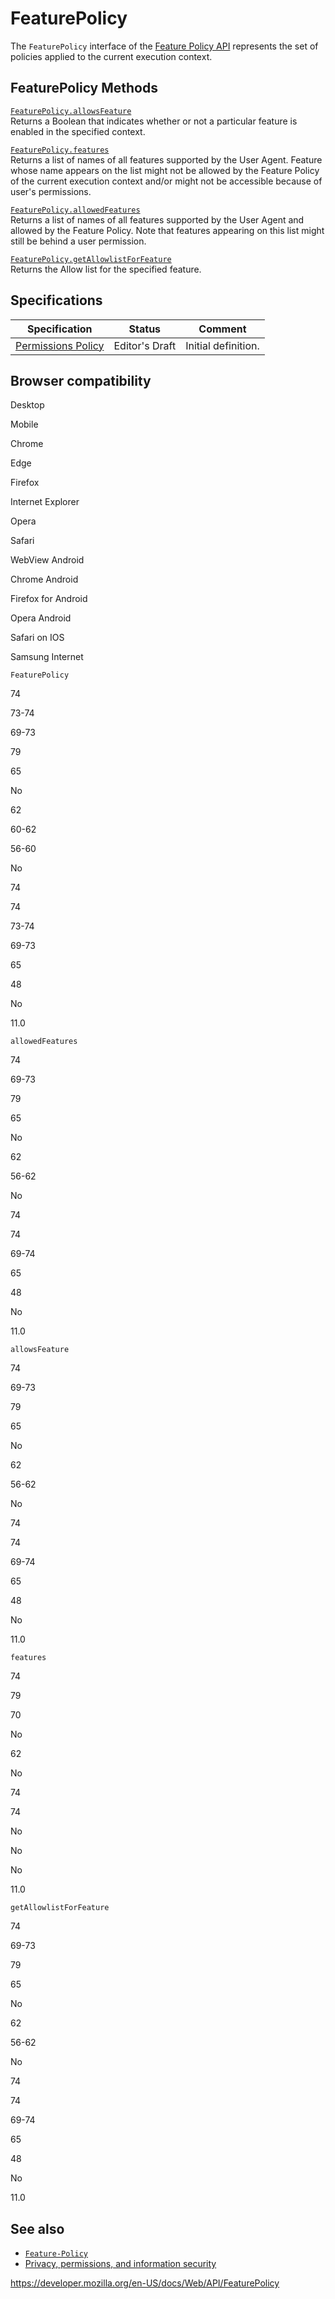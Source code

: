 # FeaturePolicy

The `FeaturePolicy` interface of the [Feature Policy API](https://developer.mozilla.org/en-US/docs/Web/HTTP/Feature_Policy) represents the set of policies applied to the current execution context.

## FeaturePolicy Methods

[`FeaturePolicy.allowsFeature`](featurepolicy/allowsfeature)  
Returns a Boolean that indicates whether or not a particular feature is enabled in the specified context.

[`FeaturePolicy.features`](featurepolicy/features)  
Returns a list of names of all features supported by the User Agent. Feature whose name appears on the list might not be allowed by the Feature Policy of the current execution context and/or might not be accessible because of user's permissions.

[`FeaturePolicy.allowedFeatures`](featurepolicy/allowedfeatures)  
Returns a list of names of all features supported by the User Agent and allowed by the Feature Policy. Note that features appearing on this list might still be behind a user permission.

[`FeaturePolicy.getAllowlistForFeature`](featurepolicy/getallowlistforfeature)  
Returns the Allow list for the specified feature.

## Specifications

<table><thead><tr class="header"><th>Specification</th><th>Status</th><th>Comment</th></tr></thead><tbody><tr class="odd"><td><a href="https://w3c.github.io/webappsec-permissions-policy/">Permissions Policy</a></td><td><span class="spec-ed">Editor's Draft</span></td><td>Initial definition.</td></tr></tbody></table>

## Browser compatibility

Desktop

Mobile

Chrome

Edge

Firefox

Internet Explorer

Opera

Safari

WebView Android

Chrome Android

Firefox for Android

Opera Android

Safari on IOS

Samsung Internet

`FeaturePolicy`

74

73-74

69-73

79

65

No

62

60-62

56-60

No

74

74

73-74

69-73

65

48

No

11.0

`allowedFeatures`

74

69-73

79

65

No

62

56-62

No

74

74

69-74

65

48

No

11.0

`allowsFeature`

74

69-73

79

65

No

62

56-62

No

74

74

69-74

65

48

No

11.0

`features`

74

79

70

No

62

No

74

74

No

No

No

11.0

`getAllowlistForFeature`

74

69-73

79

65

No

62

56-62

No

74

74

69-74

65

48

No

11.0

## See also

- [`Feature-Policy`](https://developer.mozilla.org/en-US/docs/Web/HTTP/Headers/Feature-Policy)
- [Privacy, permissions, and information security](https://developer.mozilla.org/en-US/docs/Web/Privacy)

<a href="https://developer.mozilla.org/en-US/docs/Web/API/FeaturePolicy" class="_attribution-link">https://developer.mozilla.org/en-US/docs/Web/API/FeaturePolicy</a>
